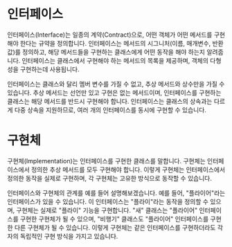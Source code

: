 # 인터페이스
인터페이스(Interface)는 일종의 계약(Contract)으로, 어떤 객체가 어떤 메서드를 구현해야 한다는 규약을 정의합니다. 인터페이스는 메서드의 시그니처(이름, 매개변수, 반환값)를 정의하고, 해당 메서드들을 구현하는 클래스에게 어떤 동작을 해야 하는지 알려줍니다. 인터페이스는 클래스에서 구현해야 하는 메서드의 목록을 제공하며, 객체의 다형성을 구현하는데 사용됩니다.

인터페이스는 클래스와 달리 멤버 변수를 가질 수 없고, 추상 메서드와 상수만을 가질 수 있습니다. 추상 메서드는 선언만 있고 구현은 없는 메서드이며, 인터페이스를 구현하는 클래스는 해당 메서드를 반드시 구현해야 합니다. 인터페이스는 클래스의 상속과는 다르게 다중 상속을 지원하므로, 여러 개의 인터페이스를 동시에 구현할 수 있습니다.

# 구현체

구현체(Implementation)는 인터페이스를 구현한 클래스를 말합니다. 구현체는 인터페이스에서 정의한 추상 메서드를 모두 구현해야 합니다. 이렇게 구현체는 인터페이스에서 정의한 동작을 실제로 구현하며, 각 구현체는 고유한 방식으로 동작할 수 있습니다.

인터페이스와 구현체의 관계를 예를 들어 설명해보겠습니다. 예를 들어, "플라이어"라는 인터페이스가 있을 수 있습니다. 이 인터페이스는 "플라이"라는 동작을 정의할 수 있으며, 구현체는 실제로 "플라이" 기능을 구현합니다. "새" 클래스는 "플라이어" 인터페이스를 구현한 구현체가 될 수 있으며, "비행기" 클래스도 "플라이어" 인터페이스를 구현한 다른 구현체가 될 수 있습니다. 이렇게 구현체는 같은 인터페이스를 구현하더라도 각자의 독립적인 구현 방식을 가지고 있습니다.
